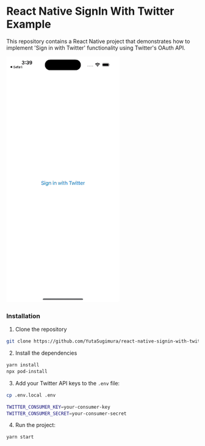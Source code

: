 # React Native SignIn With Twitter Example

This repository contains a React Native project that demonstrates how to implement 'Sign in with Twitter' functionality using Twitter's OAuth API.

![sample](./resource/signin-with-twitter.gif)

### Installation

1. Clone the repository

```zsh
git clone https://github.com/YutaSugimura/react-native-signin-with-twitter-example.git
```

2. Install the dependencies

```zsh
yarn install
npx pod-install
```

3. Add your Twitter API keys to the `.env` file:

```zsh
cp .env.local .env
```

```zsh
TWITTER_CONSUMER_KEY=your-consumer-key
TWITTER_CONSUMER_SECRET=your-consumer-secret
```

4. Run the project:

```zsh
yarn start
```
